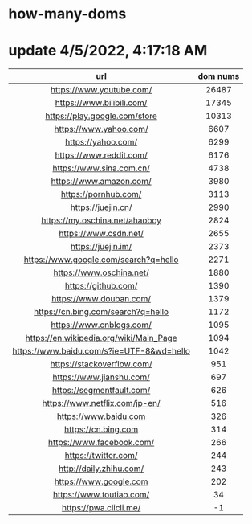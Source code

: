 # how-many-doms

# update 4/5/2022, 4:17:18 AM

url | dom nums
:-: | :-:
https://www.youtube.com/ | 26487
https://www.bilibili.com/ | 17345
https://play.google.com/store | 10313
https://www.yahoo.com/ | 6607
https://yahoo.com/ | 6299
https://www.reddit.com/ | 6176
https://www.sina.com.cn/ | 4738
https://www.amazon.com/ | 3980
https://pornhub.com/ | 3113
https://juejin.cn/ | 2990
https://my.oschina.net/ahaoboy | 2824
https://www.csdn.net/ | 2655
https://juejin.im/ | 2373
https://www.google.com/search?q=hello | 2271
https://www.oschina.net/ | 1880
https://github.com/ | 1390
https://www.douban.com/ | 1379
https://cn.bing.com/search?q=hello | 1172
https://www.cnblogs.com/ | 1095
https://en.wikipedia.org/wiki/Main_Page | 1094
https://www.baidu.com/s?ie=UTF-8&wd=hello | 1042
https://stackoverflow.com/ | 951
https://www.jianshu.com/ | 697
https://segmentfault.com/ | 626
https://www.netflix.com/jp-en/ | 516
https://www.baidu.com | 326
https://cn.bing.com | 314
https://www.facebook.com/ | 266
https://twitter.com/ | 244
http://daily.zhihu.com/ | 243
https://www.google.com | 202
https://www.toutiao.com/ | 34
https://pwa.clicli.me/ | -1
